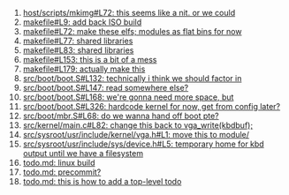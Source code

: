 1. [host/scripts/mkimg#L72: this seems like a nit. or we could](host/scripts/mkimg#L72)
2. [makefile#L9: add back ISO build](makefile#L9)
3. [makefile#L72: make these elfs; modules as flat bins for now](makefile#L72)
4. [makefile#L77: shared libraries](makefile#L77)
5. [makefile#L83: shared libraries](makefile#L83)
6. [makefile#L153: this is a bit of a mess](makefile#L153)
7. [makefile#L179: actually make this](makefile#L179)
8. [src/boot/boot.S#L132: technically i think we should factor in](src/boot/boot.S#L132)
9. [src/boot/boot.S#L147: read somewhere else?](src/boot/boot.S#L147)
10. [src/boot/boot.S#L168: we're gonna need more space, but](src/boot/boot.S#L168)
11. [src/boot/boot.S#L326: hardcode kernel for now, get from config later?](src/boot/boot.S#L326)
12. [src/boot/mbr.S#L68: do we wanna hand off boot pte?](src/boot/mbr.S#L68)
13. [src/kernel/main.c#L82: change this back to vga_write(kbdbuf);](src/kernel/main.c#L82)
14. [src/sysroot/usr/include/kernel/vga.h#L1: move this to module/](src/sysroot/usr/include/kernel/vga.h#L1)
15. [src/sysroot/usr/include/sys/device.h#L5: temporary home for kbd output until we have a filesystem](src/sysroot/usr/include/sys/device.h#L5)
16. [todo.md: linux build](todo.md)
17. [todo.md: precommit?](todo.md)
18. [todo.md: this is how to add a top-level todo](todo.md)

[comment]: # (linux build)
[comment]: # (precommit?)
[comment]: # (this is how to add a top-level todo)
